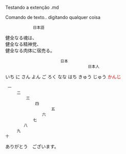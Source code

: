 Testando a extenção .md 

Comando de texto.. digitando qualquer coisa<br>


                日本語
健全なる魂は、<br>健全なる精神党、<br>健全なる肉体に宿売る。<br>

                            日本
                                        日本人

いち
に
さん
よん
ご
ろく
なな
はち
きゅう
じゅう
              <span style="color: red;">  かんじ </span><br>

     一
         二
             三 
                 四
                        五
                    六
                七
            八
         九
    十
ありがとう　ございます。